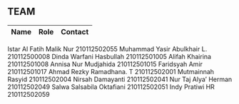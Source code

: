 ## TEAM

| Name          | Role           | Contact                                                 |
|---------------|----------------|---------------------------------------------------------|
Istar Al Fatih Malik Nur	210112502055
Muhammad Yasir Abulkhair L.	210112500008
Dinda Warfani Hasbullah	210112501005
Alifah Khairina	210112501008
Annisa Nur Mudjahida	210112501015
Faridsyah Amir	210112501017
Ahmad Rezky Ramadhana. T 	210112502001
Mutmainnah Rasyid	210112502004
Nirsah Damayanti	210112502041
Nur Taj Alya’ Herman	210112502049
Salwa Salsabila Oktafiani	210112502051
Indy Pratiwi HR	210112502059




